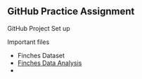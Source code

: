 ## GitHub Practice Assignment

GitHub Project Set up

Important files

- Finches Dataset
- [Finches Data Analysis](GitHub_Practice.md)
- 

